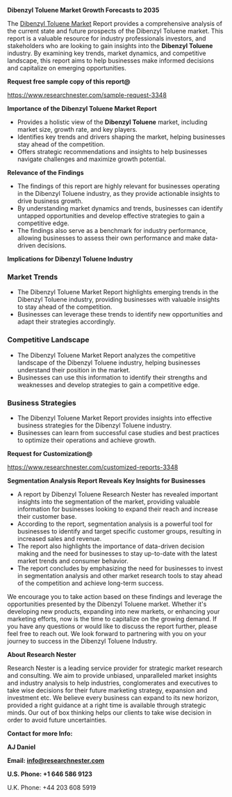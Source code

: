 ﻿<a name="_hlk168570615"></a><a name="_hlk168498031"></a>**Dibenzyl Toluene Market Growth Forecasts to 2035**

The [Dibenzyl Toluene Market](https://www.researchnester.com/reports/dibenzyl-toluene-market/3348) Report provides a comprehensive analysis of the current state and future prospects of the Dibenzyl Toluene market. This report is a valuable resource for industry professionals investors, and stakeholders who are looking to gain insights into the **Dibenzyl Toluene** industry. By examining key trends, market dynamics, and competitive landscape, this report aims to help businesses make informed decisions and capitalize on emerging opportunities.

**Request free sample copy of this report@**

<https://www.researchnester.com/sample-request-3348> 

**Importance of the Dibenzyl Toluene Market Report**

- Provides a holistic view of the **Dibenzyl Toluene** market, including market size, growth rate, and key players.
- Identifies key trends and drivers shaping the market, helping businesses stay ahead of the competition.
- Offers strategic recommendations and insights to help businesses navigate challenges and maximize growth potential.

**Relevance of the Findings**

- The findings of this report are highly relevant for businesses operating in the Dibenzyl Toluene industry, as they provide actionable insights to drive business growth.
- By understanding market dynamics and trends, businesses can identify untapped opportunities and develop effective strategies to gain a competitive edge.
- The findings also serve as a benchmark for industry performance, allowing businesses to assess their own performance and make data-driven decisions.

**Implications for Dibenzyl Toluene Industry**
### **Market Trends**
- The Dibenzyl Toluene Market Report highlights emerging trends in the Dibenzyl Toluene industry, providing businesses with valuable insights to stay ahead of the competition.
- Businesses can leverage these trends to identify new opportunities and adapt their strategies accordingly.
### **Competitive Landscape**
- The Dibenzyl Toluene Market Report analyzes the competitive landscape of the Dibenzyl Toluene industry, helping businesses understand their position in the market.
- Businesses can use this information to identify their strengths and weaknesses and develop strategies to gain a competitive edge.
### **Business Strategies**
- The Dibenzyl Toluene Market Report provides insights into effective business strategies for the Dibenzyl Toluene industry.
- Businesses can learn from successful case studies and best practices to optimize their operations and achieve growth.

**Request for Customization@**

<https://www.researchnester.com/customized-reports-3348> 

**Segmentation Analysis Report Reveals Key Insights for Businesses**

- A report by Dibenzyl Toluene Research Nester has revealed important insights into the segmentation of the market, providing valuable information for businesses looking to expand their reach and increase their customer base.
- According to the report, segmentation analysis is a powerful tool for businesses to identify and target specific customer groups, resulting in increased sales and revenue.
- The report also highlights the importance of data-driven decision making and the need for businesses to stay up-to-date with the latest market trends and consumer behavior.
- The report concludes by emphasizing the need for businesses to invest in segmentation analysis and other market research tools to stay ahead of the competition and achieve long-term success.

We encourage you to take action based on these findings and leverage the opportunities presented by the Dibenzyl Toluene market. Whether it's developing new products, expanding into new markets, or enhancing your marketing efforts, now is the time to capitalize on the growing demand. If you have any questions or would like to discuss the report further, please feel free to reach out. We look forward to partnering with you on your journey to success in the Dibenzyl Toluene Industry.

**About Research Nester**

Research Nester is a leading service provider for strategic market research and consulting. We aim to provide unbiased, unparalleled market insights and industry analysis to help industries, conglomerates and executives to take wise decisions for their future marketing strategy, expansion and investment etc. We believe every business can expand to its new horizon, provided a right guidance at a right time is available through strategic minds. Our out of box thinking helps our clients to take wise decision in order to avoid future uncertainties.

**Contact for more Info:**

**AJ Daniel**

**Email: info@researchnester.com**

**U.S. Phone: +1 646 586 9123**

U.K. Phone: +44 203 608 5919



